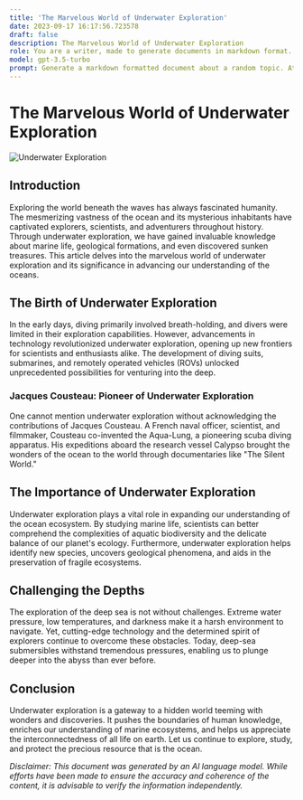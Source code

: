```yaml
---
title: 'The Marvelous World of Underwater Exploration'
date: 2023-09-17 16:17:56.723578
draft: false
description: The Marvelous World of Underwater Exploration
role: You are a writer, made to generate documents in markdown format. It is very important that all of the documents you generate are in valid markdown format.
model: gpt-3.5-turbo
prompt: Generate a markdown formatted document about a random topic. At the bottom, include a disclaimer explaining that the document was generated by you. The first line of the document should be the title. Make sure that the entire document is in proper markdown format, using a mix of various tags to make the document visually appealing.
---
```


# The Marvelous World of Underwater Exploration

![Underwater Exploration](https://images.unsplash.com/photo-1483086431886-3590a88317fe?ixid=MnwxMjA3fDB8MHxwaG90by1wYWdlfHx8fGVufDB8fHx8&ixlib=rb-1.2.1&auto=format&fit=crop&w=1050&q=80)

## Introduction

Exploring the world beneath the waves has always fascinated humanity. The mesmerizing vastness of the ocean and its mysterious inhabitants have captivated explorers, scientists, and adventurers throughout history. Through underwater exploration, we have gained invaluable knowledge about marine life, geological formations, and even discovered sunken treasures. This article delves into the marvelous world of underwater exploration and its significance in advancing our understanding of the oceans.

## The Birth of Underwater Exploration

In the early days, diving primarily involved breath-holding, and divers were limited in their exploration capabilities. However, advancements in technology revolutionized underwater exploration, opening up new frontiers for scientists and enthusiasts alike. The development of diving suits, submarines, and remotely operated vehicles (ROVs) unlocked unprecedented possibilities for venturing into the deep.

### Jacques Cousteau: Pioneer of Underwater Exploration

One cannot mention underwater exploration without acknowledging the contributions of Jacques Cousteau. A French naval officer, scientist, and filmmaker, Cousteau co-invented the Aqua-Lung, a pioneering scuba diving apparatus. His expeditions aboard the research vessel Calypso brought the wonders of the ocean to the world through documentaries like "The Silent World."

## The Importance of Underwater Exploration

Underwater exploration plays a vital role in expanding our understanding of the ocean ecosystem. By studying marine life, scientists can better comprehend the complexities of aquatic biodiversity and the delicate balance of our planet's ecology. Furthermore, underwater exploration helps identify new species, uncovers geological phenomena, and aids in the preservation of fragile ecosystems.

## Challenging the Depths

The exploration of the deep sea is not without challenges. Extreme water pressure, low temperatures, and darkness make it a harsh environment to navigate. Yet, cutting-edge technology and the determined spirit of explorers continue to overcome these obstacles. Today, deep-sea submersibles withstand tremendous pressures, enabling us to plunge deeper into the abyss than ever before.

## Conclusion

Underwater exploration is a gateway to a hidden world teeming with wonders and discoveries. It pushes the boundaries of human knowledge, enriches our understanding of marine ecosystems, and helps us appreciate the interconnectedness of all life on earth. Let us continue to explore, study, and protect the precious resource that is the ocean.

*Disclaimer: This document was generated by an AI language model. While efforts have been made to ensure the accuracy and coherence of the content, it is advisable to verify the information independently.*